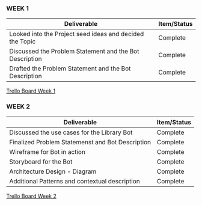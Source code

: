 

### WEEK 1

Deliverable | Item/Status 
------------ | ------------- 
Looked into the Project seed ideas and decided the Topic | Complete 
Discussed the Problem Statement and the Bot Description | Complete
Drafted the Problem Statement and the Bot Description | Complete

[Trello Board Week 1](https://trello.com/b/zRGDgafi/week-1)

### WEEK 2

Deliverable | Item/Status 
------------ | ------------- 
Discussed the use cases for the Library Bot | Complete 
Finalized Problem Statemenst and Bot Description | Complete
Wireframe for Bot in action | Complete 
Storyboard for the Bot | Complete
Architecture Design - Diagram | Complete
Additional Patterns and contextual description | Complete

[Trello Board Week 2](https://trello.com/b/YMimrKtA/week-2)
